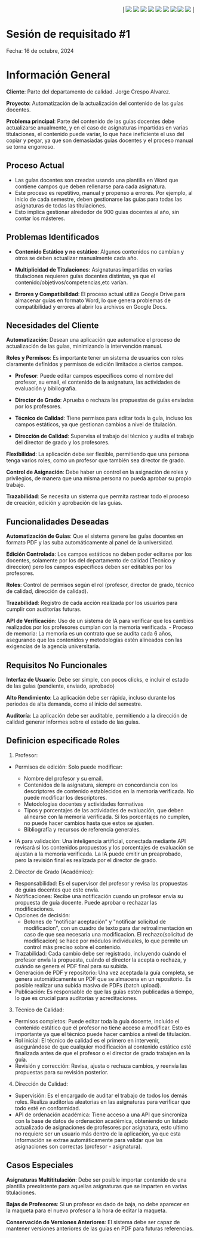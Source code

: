 <div align=right>

| [![](https://img.shields.io/badge/-Inicio-FFF?style=flat&logo=Emlakjet&logoColor=black)](/README.md) [![](https://img.shields.io/badge/-Modelo_de_Dominio-FFF?style=flat&logo=LiveChat&logoColor=black)](/ModeloDelDominio/modeloDelDominio.md) [![](https://img.shields.io/badge/-Actores-FFF?style=flat&logo=openstreetmap&logoColor=black)](/CasosDeUso/Actividades/Actores.md) [![](https://img.shields.io/badge/-Casos_De_Uso-FFF?style=flat&logo=openstreetmap&logoColor=black)](/CasosDeUso/Actividades/CasosDeUso.md) [![](https://img.shields.io/badge/-Diagrama_De_Contexto-FFF?style=flat&logo=openstreetmap&logoColor=black)](/CasosDeUso/diagramaDeContexto/diagramaDeContexto.md) [![](https://img.shields.io/badge/-Priorización_Casos_De_Uso-FFF?style=flat&logo=openstreetmap&logoColor=black)](/CasosDeUso/Actividades/Priorizar.md) [![](https://img.shields.io/badge/-Detallado_Casos_De_Uso-FFF?style=flat&logo=openstreetmap&logoColor=black)](/CasosDeUso/Actividades/Detallar.md) [![](https://img.shields.io/badge/-Prototipos-FFF?style=flat&logo=openstreetmap&logoColor=black)](/CasosDeUso/Actividades/Prototipos/README.md) [![](https://img.shields.io/badge/-Sesiones_de_Requisitado-FFF?style=flat&logo=Proton&logoColor=black)](/SesionesDeRequisitado)  |

</div>

# Sesión de requisitado #1
Fecha: 16 de octubre, 2024

# Información General
**Cliente**: Parte del departamento de calidad. Jorge Crespo Alvarez.

**Proyecto**: Automatización de la actualización del contenido de las guías docentes.

**Problema principal**: Parte del contenido de las guías docentes debe actualizarse anualmente, y en el caso de asignaturas impartidas en varias titulaciones, el contenido puede variar, lo que hace ineficiente el uso del copiar y pegar, ya que son demasiadas guias docentes y el proceso manual se torna engorroso. 

## Proceso Actual
- Las guías docentes son creadas usando una plantilla en Word que contiene campos que deben rellenarse para cada asignatura.
- Este proceso es repetitivo, manual y propenso a errores. Por ejemplo, al inicio de cada semestre, deben gestionarse las guías para todas las asignaturas de todas las titulaciones.
- Esto implica gestionar alrededor de 900 guias docentes al año, sin contar los másteres.

## Problemas Identificados
- **Contenido Estático y no estático**: Algunos contenidos no cambian y otros se deben actualizar manualmente cada año.

- **Multiplicidad de Titulaciones**: Asignaturas impartidas en varias titulaciones requieren guías docentes distintas, ya que el contenido/objetivos/competencias,etc varían.

- **Errores y Compatibilidad**: El proceso actual utiliza Google Drive para almacenar guías en formato Word, lo que genera problemas de compatibilidad y errores al abrir los archivos en Google Docs. 

## Necesidades del Cliente

**Automatización**: Desean una aplicación que automatice el proceso de actualización de las guías, minimizando la intervención manual.

**Roles y Permisos**: Es importante tener un sistema de usuarios con roles claramente definidos y permisos de edición limitados a ciertos campos.

- **Profesor**: Puede editar campos específicos como el nombre del profesor, su email, el contenido de la asignatura, las actividades de evaluación y bibliografía.

- **Director de Grado**: Aprueba o rechaza las propuestas de guías enviadas por los profesores.

- **Técnico de Calidad**: Tiene permisos para editar toda la guía, incluso los campos estáticos, ya que gestionan cambios a nivel de titulación.

- **Dirección de Calidad**: Supervisa el trabajo del técnico y audita el trabajo del director de grado y los profesores.

**Flexibilidad**: La aplicación debe ser flexible, permitiendo que una persona tenga varios roles, como un profesor que también sea director de grado.

**Control de Asignación**: Debe haber un control en la asignación de roles y privilegios, de manera que una misma persona no pueda aprobar su propio trabajo.

**Trazabilidad**: Se necesita un sistema que permita rastrear todo el proceso de creación, edición y aprobación de las guías.

## Funcionalidades Deseadas

**Automatización de Guías**: Que el sistema genere las guías docentes en formato PDF y las suba automáticamente al panel de la universidad.

**Edición Controlada**: Los campos estáticos no deben poder editarse por los docentes, solamente por los del departamento de calidad (Tecnico y direccion) pero los campos específicos deben ser editables por los profesores.

**Roles**: Control de permisos según el rol (profesor, director de grado, técnico de calidad, dirección de calidad).

**Trazabilidad**: Registro de cada acción realizada por los usuarios para cumplir con auditorías futuras.

**API de Verificación**: Uso de un sistema de IA para verificar que los cambios realizados por los profesores cumplan con la memoria verificada. 
    - Proceso de memoria: La memoria es un contrato que se audita cada 6 años, asegurando que los contenidos y metodologías estén alineados con las exigencias de la agencia universitaria.



## Requisitos No Funcionales

**Interfaz de Usuario**: Debe ser simple, con pocos clicks, e incluir el estado de las guías (pendiente, enviado, aprobado)

**Alto Rendimiento**: La aplicación debe ser rápida, incluso durante los periodos de alta demanda, como al inicio del semestre.

**Auditoría**: La aplicación debe ser auditable, permitiendo a la dirección de calidad generar informes sobre el estado de las guías.

## Definicion especificade Roles

1. Profesor:
- Permisos de edición: Solo puede modificar: 
    - Nombre del profesor y su email.
    - Contenidos de la asignatura, siempre en concordancia con los descriptores de contenido establecidos en la memoria verificada. No puede modificar los descriptores.
    - Metodologias docentes y actividades formativas
    - Tipos y porcentajes de las actividades de evaluación, que deben alinearse con la memoria verificada. Si los porcentajes no cumplen, no puede hacer cambios hasta que estos se ajusten.
    - Bibliografía y recursos de referencia generales.

- IA para validación: Una inteligencia artificial, conectada mediante API revisará si los contenidos propuestos y los porcentajes de evaluación se ajustan a la memoria verificada. La IA puede emitir un preaprobado, pero la revisión final es realizada por el director de grado.


2. Director de Grado (Académico):

- Responsabilidad: Es el supervisor del profesor y revisa las propuestas de guías docentes que este envía.
- Notificaciones: Recibe una notificación cuando un profesor envía su propuesta de guía docente. Puede aprobar o rechazar las modificaciones.
- Opciones de decisión:
    - Botones de "notificar aceptación" y "notificar solicitud de modificacion", con un cuadro de texto para dar retroalimentación en caso de que sea necesaria una modificacion. El rechazo(solicitud de modificacion) se hace por módulos individuales, lo que permite un control más preciso sobre el contenido.
- Trazabilidad: Cada cambio debe ser registrado, incluyendo cuándo el profesor envía la propuesta, cuándo el director la acepta o rechaza, y cuándo se genera el PDF final para su subida.
- Generación de PDF y repositorio: Una vez aceptada la guía completa, se genera automáticamente un PDF que se almacena en un repositorio. Es posible realizar una subida masiva de PDFs (batch upload).
- Publicación: Es responsable de que las guías estén publicadas a tiempo, lo que es crucial para auditorías y acreditaciones.

3. Técnico de Calidad:

- Permisos completos: Puede editar toda la guía docente, incluido el contenido estático que el profesor no tiene acceso a modificar. Esto es importante ya que el técnico puede hacer cambios a nivel de titulación.
- Rol inicial: El técnico de calidad es el primero en intervenir, asegurándose de que cualquier modificación al contenido estático esté finalizada antes de que el profesor o el director de grado trabajen en la guía.
- Revisión y corrección: Revisa, ajusta o rechaza cambios, y reenvía las propuestas para su revisión posterior.

4. Dirección de Calidad:

- Supervisión: Es el encargado de auditar el trabajo de todos los demás roles. Realiza auditorías aleatorias en las asignaturas para verificar que todo esté en conformidad.
- API de ordenación académica: Tiene acceso a una API que sincroniza con la base de datos de ordenación académica, obteniendo un listado actualizado de asignaciones de profesores por asignatura, esto ultimo no requiere ser un usuario más dentro de la aplicación, ya que esta información se extrae automáticamente para validar que las asignaciones son correctas (profesor - asignatura).

## Casos Especiales

**Asignaturas Multititulación**: Debe ser posible importar contenido de una plantilla preexistente para aquellas asignaturas que se imparten en varias titulaciones.

**Bajas de Profesores**: Si un profesor es dado de baja, no debe aparecer en la maqueta para el nuevo profesor a la hora de editar la maqueta. 

**Conservación de Versiones Anteriores**: El sistema debe ser capaz de mantener versiones anteriores de las guías en PDF para futuras 
referencias.
